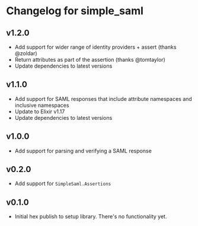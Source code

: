 # Changelog for simple_saml

## v1.2.0

* Add support for wider range of identity providers + assert (thanks @zoldar)
* Return attributes as part of the assertion (thanks @tomtaylor)
* Update dependencies to latest versions

## v1.1.0

* Add support for SAML responses that include attribute namespaces and inclusive namespaces
* Update to Elixir v1.17
* Update dependencies to latest versions

## v1.0.0

* Add support for parsing and verifying a SAML response

## v0.2.0

* Add support for `SimpleSaml.Assertions`

## v0.1.0

* Initial hex publish to setup library.  There's no functionality yet.
